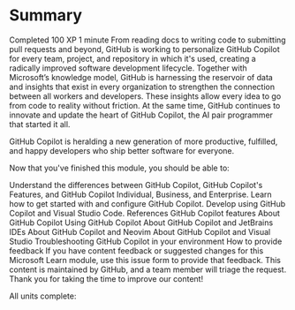 # Summary
Completed
100 XP
1 minute
From reading docs to writing code to submitting pull requests and beyond, GitHub is working to personalize GitHub Copilot for every team, project, and repository in which it's used, creating a radically improved software development lifecycle. Together with Microsoft’s knowledge model, GitHub is harnessing the reservoir of data and insights that exist in every organization to strengthen the connection between all workers and developers. These insights allow every idea to go from code to reality without friction. At the same time, GitHub continues to innovate and update the heart of GitHub Copilot, the AI pair programmer that started it all.

GitHub Copilot is heralding a new generation of more productive, fulfilled, and happy developers who ship better software for everyone.

Now that you've finished this module, you should be able to:

Understand the differences between GitHub Copilot, GitHub Copilot's Features, and GitHub Copilot Individual, Business, and Enterprise.
Learn how to get started with and configure GitHub Copilot.
Develop using GitHub Copilot and Visual Studio Code.
References
GitHub Copilot features
About GitHub Copilot
Using GitHub Copilot
About GitHub Copilot and JetBrains IDEs
About GitHub Copilot and Neovim
About GitHub Copilot and Visual Studio
Troubleshooting GitHub Copilot in your environment
How to provide feedback
If you have content feedback or suggested changes for this Microsoft Learn module, use this issue form to provide that feedback. This content is maintained by GitHub, and a team member will triage the request. Thank you for taking the time to improve our content!

All units complete:

